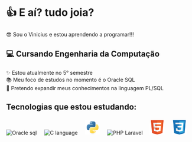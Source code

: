 <h1 align="left">👍 E aí? tudo joia?</h1>

###

<p align="left">😎 Sou o Vinicius e estou aprendendo a programar!!!</p>

###

<h2 align="left">💻 Cursando Engenharia da Computação</h2>

###

<p align="left">✨ Estou atualmente no 5° semestre <br>📚 Meu foco de estudos no momento é o Oracle SQL <br>🎯 Pretendo expandir meus conhecimentos na linguagem PL/SQL<br></p>

###

<h2 align="left">Tecnologias que estou estudando: </h2>

###

<div align="left">
  <img src="https://upload.wikimedia.org/wikipedia/en/thumb/6/68/Oracle_SQL_Developer_logo.svg/800px-Oracle_SQL_Developer_logo.svg.png"  height="40" alt="Oracle sql"  />
  <img width="12" />
  <img src="https://cdn.imweb.me/thumbnail/20220502/43fd84a81e4e5.png" height="40" alt="C language"  />
  <img width="12" />
  <img src="https://github.com/devicons/devicon/blob/master/icons/python/python-original.svg" height="40" alt="typescript logo"  />
  <img width="12" />
  <img src="https://upload.wikimedia.org/wikipedia/commons/thumb/9/9a/Laravel.svg/1200px-Laravel.svg.png" height="40" alt="PHP Laravel"  />
  <img width="12" />
  <img src="https://github.com/devicons/devicon/blob/master/icons/html5/html5-original.svg" height="40" alt="nestjs logo"  />
  <img width="12" />
  <img src="https://github.com/devicons/devicon/blob/master/icons/css3/css3-original.svg" height="40" alt="jest logo"  />
</div>

###
